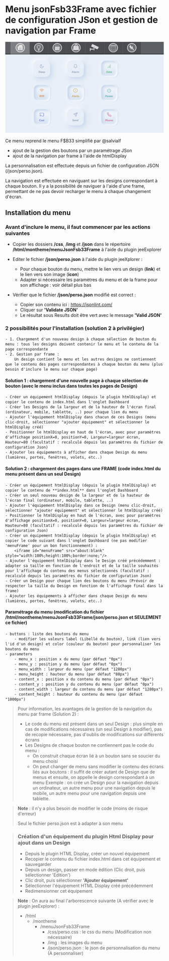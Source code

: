 # Menu jsonFsb33Frame avec fichier de configuration JSon et gestion de navigation par Frame
![Menu jsonFsb33Frame](./doc/images/menuJsonFsb33Frame.png)

Ce menu reprend le menu F$B33 simplifié par @salvialf
- ajout de la gestion des boutons par un paramétrage JSon
- ajout de la navigation par frame à l'aide de htmlDisplay

La personnalisation est effectuée depuis un fichier de configuration JSON (/json/perso.json).

La navigation est effectuée en naviguant sur les designs correspondant à chaque bouton. 
Il y a la possibilité de naviguer à l'aide d'une frame, permettant de ne pas devoir recharger le menu à chaque changement d'écran.

## Installation du menu

### Avant d'inclure le menu, il faut commencer par les actions suivantes

   - Copier les dossiers **/css**, **/img** et **/json** dans le répertoire **/html/montheme/menuJsonFsb33Frame** à l'aide du plugin jeeExplorer

   - Editer le fichier **/json/perso.json** à l'aide du plugin jeeXplorer :
        - Pour chaque bouton du menu, mettre le lien vers un design (**link**) et le lien vers son image (**icon**)
		- Adapter si nécessaire les paramètres du menu et de la frame pour son affichage : voir détail plus bas
   - Vérifier que le fichier **/json/perso.json** modifié est correct :
        - Copier son contenu ici : https://jsonlint.com/
        - Cliquer sur **'Validate JSON'**
        - Le résultat sous Results doit être vert avec le message **'Valid JSON'**

### 2 possibilités pour l'installation (solution 2 à privilégier)
	- 1. Chargement d'un nouveau design à chaque sélection de bouton du menu : tous les designs doivent contenir le menu et le contenu de la page correspondante
	- 2. Gestion par frame :
		Un design contient le menu et les autres designs ne contiennent que le contenu des pages correspondantes à chaque bouton du menu (plus besoin d'inclure le menu sur chaque page)

#### Solution 1 : **chargement d'une nouvelle page à chaque sélection de bouton** (avec le menu inclus dans toutes les pages de Design)
	- Créer un équipement htmlDisplay (depuis le plugin htmlDisplay) et copier le contenu de index.html dans l'onglet Dashboard
	- Créer les Designs de la largeur et de la hauteur de l'écran final (ordinateur, mobile, tablette, ..) pour chaque lien du menu
	- Ajouter l'équipement htmlDisplay dans chacun de ces Designs (menu clic-droit, sélectionner "ajouter équipement" et sélectionner le htmlDisplay créé)
	- Positionner le htmlDisplay en haut de l'écran, avec pour paramètres d'affichage positionX=0, positionY=0, Largeur=largeur écran, Hauteur=80 (facultatif : recalculé depuis les paramètres du fichier de configuration Json)
	- Ajouter les équipements à afficher dans chaque Design du menu (lumières, portes, fenêtres, volets, etc..)

#### Solution 2 : **chargement des pages dans une FRAME** (code index.html du menu présent dans un seul Design)
	- Créer un équipement htmlDisplay (depuis le plugin htmlDisplay) et copier le contenu de **index.html** dans l'onglet Dashboard
	- Créer un seul nouveau design de la largeur et de la hauteur de l'écran final (ordinateur, mobile, tablette, ..)
	- Ajouter l'équipement htmlDisplay dans ce Design (menu clic-droit, sélectionner "ajouter équipement" et sélectionner le htmlDisplay créé)
	- Positionner le htmlDisplay en haut de l'écran, avec pour paramètres d'affichage positionX=0, positionY=0, Largeur=largeur écran, Hauteur=80 (facultatif : recalculé depuis les paramètres du fichier de configuration Json)
	- Créer un équipement htmlDisplay (depuis le plugin htmlDisplay) et copier le code suivant dans l'onglet Dashboard (ne pas modifier 'menuFrame' pour un bon fonctionnement) :
		<iframe id="menuFrame" src="about:blank" style="width:100%;height:100%;border:none;"/>
	- Ajouter l'équipement htmlDisplay dans le Design créé précédemment : adapter sa taille en fonction de l'endroit et de la taille souhaités pour l'affichage du contenu des menus sélectionnés (facultatif : recalculé depuis les paramètres du fichier de configuration Json)
	- Créer un Design pour chaque lien des boutons du menu (Prévoir de respecter la taille du Design en fonction de l'affichage final dans la frame)
	- Ajouter les équipements à afficher dans chaque Design du menu (lumières, portes, fenêtres, volets, etc..)

#### Paramétrage du menu (modification du fichier /html/montheme/menuJsonFsb33Frame/json/perso.json et SEULEMENT ce fichier)
	- buttons : liste des boutons du menu
		- modifier les valeurs label (Libellé du bouton), link (lien vers l'id d'un design) et color (couleur du bouton) pour personnaliser les boutons du menu
	- parameters
		- menu_x : position x du menu (par défaut "0px")
		- menu_y : position y du menu (par défaut "0px")
		- menu_width : largeur du menu (par défaut "1280px")
		- menu_height : hauteur du menu (par défaut "80px")
		- content_x : position x du contenu du menu (par défaut "0px")
		- content_y : position y du contenu du menu (par défaut "0px")
		- content_width : largeur du contenu du menu (par défaut "1280px")
		- content_height : hauteur du contenu du menu (par défaut "1000px")

>Pour information, les avantages de la gestion de la navigation du menu par frame (Solution 2) :
>	- Le code du menu est présent dans un seul Design : plus simple en cas de modifications nécessaires (un seul Design à modifier), pas de recopie nécessaire, pas d'oublis de modifications sur différents écrans
>	- Les Designs de chaque bouton ne contiennent pas le code du menu :
>		- On construit chaque écran lié à un bouton sans se soucier du menu choisi
>		- On peut changer de menu sans modifier le contenu des écrans liés aux boutons : il suffit de créer autant de Design que de menus et ensuite, on appelle le design correspondant à un menu
>			Exemple : on crée un Design pour la navigation depuis un ordinateur, un autre menu pour une navigation depuis le mobile, un autre menu pour une navigation depuis une tablette.

>**Note** : il n'y a plus besoin de modifier le code (moins de risque d'erreur)
>
>Seul le fichier perso.json est à adapter à son menu

>### Création d'un équipement du plugin Html Display pour ajout dans un Design
>
>   - Depuis le plugin HTML Display, créer un nouvel équipement
>   - Recopier le contenu du fichier index.html dans cet équipement et sauvegarder
>   - Depuis un design, passer en mode édition (Clic droit, puis sélectionner 'Edition')
>   - Clic droit, puis sélectionner **'Ajouter équipement'**
>   - Sélectionner l'équipement HTML Display créé précédemment
>   - Redimensionner cet équipement

>**Note** : On aura au final l'arborescence suivante (A vérifier avec le plugin jeeExplorer) :
>
>- /html
>    - /montheme
>        - /menuJsonFsb33Frame  
>            - /css/perso.css : le css du menu (Modification non nécessaire)
>            - /img : les images du menu
>            - /json/perso.json : le json de personnalisation du menu (A personnaliser)
